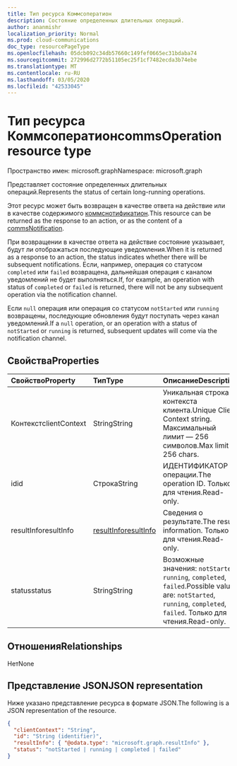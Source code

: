 ```yaml
---
title: Тип ресурса Коммсоператион
description: Состояние определенных длительных операций.
author: ananmishr
localization_priority: Normal
ms.prod: cloud-communications
doc_type: resourcePageType
ms.openlocfilehash: 05dcb092c34db57660c149fef0665ec31bdaba74
ms.sourcegitcommit: 272996d2772b51105ec25f1cf7482ecda3b74ebe
ms.translationtype: MT
ms.contentlocale: ru-RU
ms.lasthandoff: 03/05/2020
ms.locfileid: "42533045"
---
```

# <a name="commsoperation-resource-type"></a><span data-ttu-id="b2956-103">Тип ресурса Коммсоператион</span><span class="sxs-lookup"><span data-stu-id="b2956-103">commsOperation resource type</span></span>

<span data-ttu-id="b2956-104">Пространство имен: microsoft.graph</span><span class="sxs-lookup"><span data-stu-id="b2956-104">Namespace: microsoft.graph</span></span>

<span data-ttu-id="b2956-105">Представляет состояние определенных длительных операций.</span><span class="sxs-lookup"><span data-stu-id="b2956-105">Represents the status of certain long-running operations.</span></span>

<span data-ttu-id="b2956-106">Этот ресурс может быть возвращен в качестве ответа на действие или в качестве содержимого [коммснотификатион](commsNotification.md).</span><span class="sxs-lookup"><span data-stu-id="b2956-106">This resource can be returned as the response to an action, or as the content of a [commsNotification](commsNotification.md).</span></span>  

<span data-ttu-id="b2956-107">При возвращении в качестве ответа на действие состояние указывает, будут ли отображаться последующие уведомления.</span><span class="sxs-lookup"><span data-stu-id="b2956-107">When it is returned as a response to an action, the status indicates whether there will be subsequent notifications.</span></span> <span data-ttu-id="b2956-108">Если, например, операция со статусом `completed` или `failed` возвращена, дальнейшая операция с каналом уведомлений не будет выполняться.</span><span class="sxs-lookup"><span data-stu-id="b2956-108">If, for example, an operation with status of `completed` or `failed` is returned,  there will not be any subsequent operation via the notification channel.</span></span> 

<span data-ttu-id="b2956-109">Если `null` операция или операция со статусом `notStarted` или `running` возвращены, последующие обновления будут поступать через канал уведомлений.</span><span class="sxs-lookup"><span data-stu-id="b2956-109">If a `null` operation, or an operation with a status of `notStarted` or `running` is returned, subsequent updates will come via the notification channel.</span></span>

## <a name="properties"></a><span data-ttu-id="b2956-110">Свойства</span><span class="sxs-lookup"><span data-stu-id="b2956-110">Properties</span></span>

| <span data-ttu-id="b2956-111">Свойство</span><span class="sxs-lookup"><span data-stu-id="b2956-111">Property</span></span>           | <span data-ttu-id="b2956-112">Тип</span><span class="sxs-lookup"><span data-stu-id="b2956-112">Type</span></span>                        | <span data-ttu-id="b2956-113">Описание</span><span class="sxs-lookup"><span data-stu-id="b2956-113">Description</span></span>                                                                     |
| :----------------- | :-------------------------- | :-------------------------------------------------------------------------------|
| <span data-ttu-id="b2956-114">Контекст</span><span class="sxs-lookup"><span data-stu-id="b2956-114">clientContext</span></span>      | <span data-ttu-id="b2956-115">String</span><span class="sxs-lookup"><span data-stu-id="b2956-115">String</span></span>                      | <span data-ttu-id="b2956-116">Уникальная строка контекста клиента.</span><span class="sxs-lookup"><span data-stu-id="b2956-116">Unique Client Context string.</span></span> <span data-ttu-id="b2956-117">Максимальный лимит — 256 символов.</span><span class="sxs-lookup"><span data-stu-id="b2956-117">Max limit is 256 chars.</span></span>                           |
| <span data-ttu-id="b2956-118">id</span><span class="sxs-lookup"><span data-stu-id="b2956-118">id</span></span>                 | <span data-ttu-id="b2956-119">Строка</span><span class="sxs-lookup"><span data-stu-id="b2956-119">String</span></span>                      | <span data-ttu-id="b2956-120">ИДЕНТИФИКАТОР операции.</span><span class="sxs-lookup"><span data-stu-id="b2956-120">The operation ID.</span></span> <span data-ttu-id="b2956-121">Только для чтения.</span><span class="sxs-lookup"><span data-stu-id="b2956-121">Read-only.</span></span>                                                    |
| <span data-ttu-id="b2956-122">resultInfo</span><span class="sxs-lookup"><span data-stu-id="b2956-122">resultInfo</span></span>         | [<span data-ttu-id="b2956-123">resultInfo</span><span class="sxs-lookup"><span data-stu-id="b2956-123">resultInfo</span></span>](resultinfo.md) | <span data-ttu-id="b2956-124">Сведения о результате.</span><span class="sxs-lookup"><span data-stu-id="b2956-124">The result information.</span></span> <span data-ttu-id="b2956-125">Только для чтения.</span><span class="sxs-lookup"><span data-stu-id="b2956-125">Read-only.</span></span>                                              |
| <span data-ttu-id="b2956-126">status</span><span class="sxs-lookup"><span data-stu-id="b2956-126">status</span></span>             | <span data-ttu-id="b2956-127">String</span><span class="sxs-lookup"><span data-stu-id="b2956-127">String</span></span>                      | <span data-ttu-id="b2956-128">Возможные значения: `notStarted`, `running`, `completed`, `failed`.</span><span class="sxs-lookup"><span data-stu-id="b2956-128">Possible values are: `notStarted`, `running`, `completed`, `failed`.</span></span> <span data-ttu-id="b2956-129">Только для чтения.</span><span class="sxs-lookup"><span data-stu-id="b2956-129">Read-only.</span></span> |

## <a name="relationships"></a><span data-ttu-id="b2956-130">Отношения</span><span class="sxs-lookup"><span data-stu-id="b2956-130">Relationships</span></span>
<span data-ttu-id="b2956-131">Нет</span><span class="sxs-lookup"><span data-stu-id="b2956-131">None</span></span>

## <a name="json-representation"></a><span data-ttu-id="b2956-132">Представление JSON</span><span class="sxs-lookup"><span data-stu-id="b2956-132">JSON representation</span></span>

<span data-ttu-id="b2956-133">Ниже указано представление ресурса в формате JSON.</span><span class="sxs-lookup"><span data-stu-id="b2956-133">The following is a JSON representation of the resource.</span></span>

<!-- {
  "blockType": "resource",
  "optionalProperties": [

  ],
  "@odata.type": "microsoft.graph.commsOperation"
}-->
```json
{
  "clientContext": "String",
  "id": "String (identifier)",
  "resultInfo": { "@odata.type": "microsoft.graph.resultInfo" },
  "status": "notStarted | running | completed | failed"
}
```

<!-- uuid: 8fcb5dbc-d5aa-4681-8e31-b001d5168d79
2015-10-25 14:57:30 UTC -->
<!--
{
  "type": "#page.annotation",
  "description": "commsOperation resource",
  "keywords": "",
  "section": "documentation",
  "tocPath": "",
  "suppressions": []
}
-->
